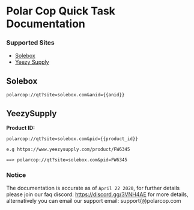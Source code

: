 # Polar Cop Quick Task Documentation



### Supported Sites
- [Solebox](#solebox)
- [Yeezy Supply](#yeezysupply)

## Solebox

```
polarcop://qt?site=solebox.com&anid={{anid}}
```

## YeezySupply

**Product ID:**
```
polarcop://qt?site=solebox.com&pid={{product_id}}

e.g https://www.yeezysupply.com/product/FW6345 

==> polarcop://qt?site=solebox.com&pid=FW6345
```

### Notice
The documentation is accurate as of `April 22 2020`, for further details please join our faq discord: https://discord.gg/3VNH4AE for more details, alternatively you can email our support email: support{`@`}polarcop.com
